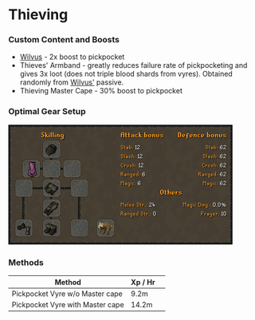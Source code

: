# Thieving

### Custom Content and Boosts

* [Wilvus](../custom-items/pets.md#miscellaneous-pets) - 2x boost to pickpocket
* Thieves' Armband - greatly reduces failure rate of pickpocketing and gives 3x loot (does not triple blood shards from vyres). Obtained randomly from [Wilvus'](../custom-items/pets.md#miscellaneous-pets) passive.
* Thieving Master Cape - 30% boost to pickpocket

### Optimal Gear Setup

![Full rogues outfit, Thieving master cape, Wilvus](<../.gitbook/assets/Bis Thieving.png>)

### Methods

| Method                           | Xp / Hr |   |
| -------------------------------- | ------- | - |
| Pickpocket Vyre w/o Master cape  | 9.2m    |   |
| Pickpocket Vyre with Master cape | 14.2m   |   |

